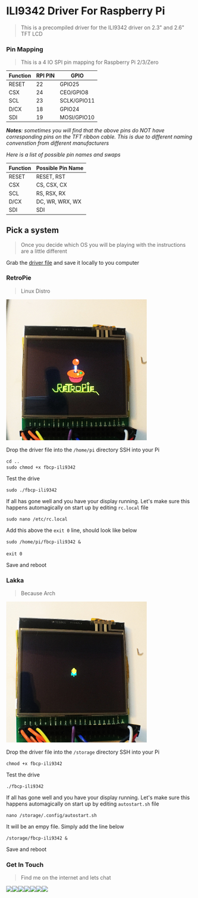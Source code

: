 # ILI9342 Driver For Raspberry Pi
> This is a precompiled driver for the ILI9342 driver on 2.3" and 2.6" TFT LCD



### Pin Mapping
> This is a 4 IO SPI pin mapping for Raspberry Pi 2/3/Zero

| Function|RPI PIN |GPIO|
|----|----|----|
|RESET|22|GPIO25|
|CSX|24|CEO/GPIO8|
|SCL|23|SCLK/GPIO11|
|D/CX|18|GPIO24|
|SDI|19|MOSI/GPIO10|

***Notes**: sometimes you will find that the above pins do NOT have corresponding pins on the TFT ribbon cable. This is due to different naming convenstion from different manufacturers*

*Here is a list of possible pin names and swaps*

| Function|Possible Pin Name|
|----|----|
|RESET|RESET, RST|
|CSX|CS, CSX, CX|
|SCL|RS, RSX, RX|
|D/CX|DC, WR, WRX, WX|
|SDI|SDI|

## Pick a system
> Once you decide which OS you will be playing with the instructions are a little different

Grab the [driver file](fbcp-ili9342) and save it locally to you computer

### RetroPie
> Linux Distro

![RetropPie](retropie.jpg)

Drop the driver file into the ```/home/pi``` directory
SSH into your Pi

```shell
cd ..
sudo chmod +x fbcp-ili9342
```
Test the drive
```shell
sudo ./fbcp-ili9342
```
If all has gone well and you have your display running. Let's make sure this happens automagically on start up by editing ```rc.local``` file

```shell
sudo nano /etc/rc.local
```

Add this above the ```exit 0``` line, should look like below
```shell
sudo /home/pi/fbcp-ili9342 &

exit 0
```

Save and reboot

### Lakka
> Because Arch

![Lakka](lakka.jpg)

Drop the driver file into the ```/storage``` directory
SSH into your Pi

```
chmod +x fbcp-ili9342
```

Test the drive
```shell
./fbcp-ili9342
```

If all has gone well and you have your display running. Let's make sure this happens automagically on start up by editing ```autostart.sh``` file

```shell
nano /storage/.config/autostart.sh
```

It will be an empy file. Simply add the line below
```shell
/storage/fbcp-ili9342 &
```

Save and reboot

### Get In Touch
> Find me on the internet and lets chat

[<img src="https://raw.githubusercontent.com/wiki/GameboyZero/GabozePocaio/images/icons/github.png" width="40px">](https://github.com/32teeth)[<img src="https://raw.githubusercontent.com/wiki/GameboyZero/GabozePocaio/images/icons/instagram.png" width="40px">](https://www.instagram.com/thirtytwoteeth/)[<img src="https://raw.githubusercontent.com/wiki/GameboyZero/GabozePocaio/images/icons/messenger.png" width="40px">](https://www.facebook.com/messages/t/32teeth)[<img src="https://raw.githubusercontent.com/wiki/GameboyZero/GabozePocaio/images/icons/twitter.png" width="40px">](https://twitter.com/eugeneyevhen)[<img src="https://raw.githubusercontent.com/wiki/GameboyZero/GabozePocaio/images/icons/youtube.png" width="40px">](https://www.youtube.com/user/32teeth/)[<img src="https://raw.githubusercontent.com/wiki/GameboyZero/GabozePocaio/images/icons/linkedin.png" width="40px">](https://ca.linkedin.com/in/32teeth)[<img src="https://raw.githubusercontent.com/wiki/GameboyZero/GabozePocaio/images/icons/paypal.png" width="40px">](https://www.paypal.com/cgi-bin/webscr?cmd=_s-xclick&hosted_button_id=4CXNRDT39KHBJ)